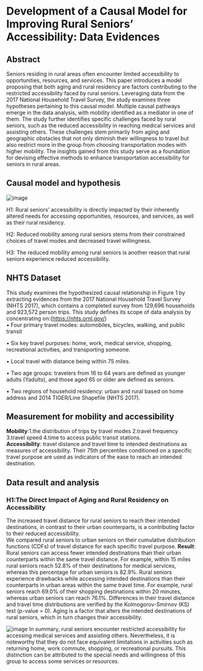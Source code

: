 # Development of a Causal Model for Improving Rural Seniors’ Accessibility: Data Evidences
## Abstract
Seniors residing in rural areas often encounter limited accessibility to opportunities, resources, and services. This paper introduces a model proposing that both aging and rural residency are factors contributing to the restricted accessibility faced by rural seniors. Leveraging data from the 2017 National Household Travel Survey, the study examines three hypotheses pertaining to this causal model. Multiple causal pathways emerge in the data analysis, with mobility identified as a mediator in one of them. The study further identifies specific challenges faced by rural seniors, such as the reduced accessibility in reaching medical services and assisting others. These challenges stem primarily from aging and geographic obstacles that not only diminish their willingness to travel but also restrict more in the group from choosing transportation modes with higher mobility. The insights gained from this study serve as a foundation for devising effective methods to enhance transportation accessibility for seniors in rural areas.
## Causal model and hypothesis
![image](https://github.com/KELISBU/accessibility-among-seniors-in-rura-l-area/assets/130044827/85d6c82c-8039-4ace-9724-ad5045ec3fa6)

H1: Rural seniors’ accessibility is directly impacted by their inherently altered needs for accessing opportunities, resources, and services, as well as their rural residency.

H2: Reduced mobility among rural seniors stems from their constrained choices of travel modes and decreased travel willingness.

H3: The reduced mobility among rural seniors is another reason that rural seniors experience reduced accessibility.
## NHTS Dataset
This study examines the hypothesized causal relationship in Figure 1 by extracting evidences from the 2017 National Household Travel Survey (NHTS 2017), which contains a completed survey from 129,696 households and 923,572 person trips. This study defines its scope of data analysis by concentrating on:(https://nhts.ornl.gov/)  
•	Four primary travel modes: automobiles, bicycles, walking, and public transit

•	Six key travel purposes: home, work, medical service, shopping, recreational activities, and transporting someone.

•	Local travel with distance being within 75 miles.

•	Two age groups: travelers from 16 to 64 years are defined as younger adults (Yadults), and those aged 65 or older are defined as seniors.

•	Two regions of household residency: urban and rural based on home address and 2014 TIGER/Line Shapefile (NHTS 2017).
## Measurement for mobility and accessibility
**Mobility**:1.the distribution of trips by travel modes 2.travel frequency 3.travel speed 4.time to access public transit stations.  
**Accessibility**: travel distance and travel time to intended destinations as measures of accessibility. Their 75th percentiles conditioned on a specific travel purpose are used as indicators of the ease to reach an intended destination. 
## Data result and analysis
### H1:The Direct Impact of Aging and Rural Residency on Accessibility
The increased travel distance for rural seniors to reach their intended destinations, in contrast to their urban counterparts, is a contributing factor to their reduced accessibility.  
We compared rural seniors to urban seniors on their cumulative distribution functions (CDFs) of travel distance for each specific travel purpose.
**Result**:  
Rural seniors can access fewer intended destinations than their urban counterparts within the same travel distance. For example, within 15 miles rural seniors reach 52.8% of their destinations for medical services, whereas this percentage for urban seniors is 82.9%. Rural seniors experience drawbacks while accessing intended destinations than their counterparts in urban areas within the same travel time. For example, rural seniors reach 69.0% of their shopping destinations within 20 minutes, whereas urban seniors can reach 76.1%. Differences in their travel distance and travel time distributions are verified by the Kolmogorov-Smirnov (KS) test (p-value = 0).
Aging is a factor that alters the intended destinations of rural seniors, which in turn changes their accessibility.  

![image](https://github.com/KELISBU/accessibility-among-seniors-in-rura-l-area/assets/130044827/03275f86-153e-423c-956e-9939bd3476fc)
In summary, rural seniors encounter restricted accessibility for accessing medical services and assisting others. Nevertheless, it is noteworthy that they do not face equivalent limitations in activities such as returning home, work commute, shopping, or recreational pursuits. This distinction can be attributed to the special needs and willingness of this group to access some services or resources.
